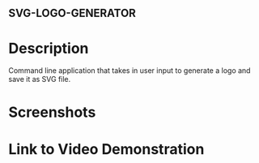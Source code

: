 ## SVG-LOGO-GENERATOR

# Description

Command line application that takes in user input to generate a logo and save it as SVG file.

# Screenshots

# Link to Video Demonstration
